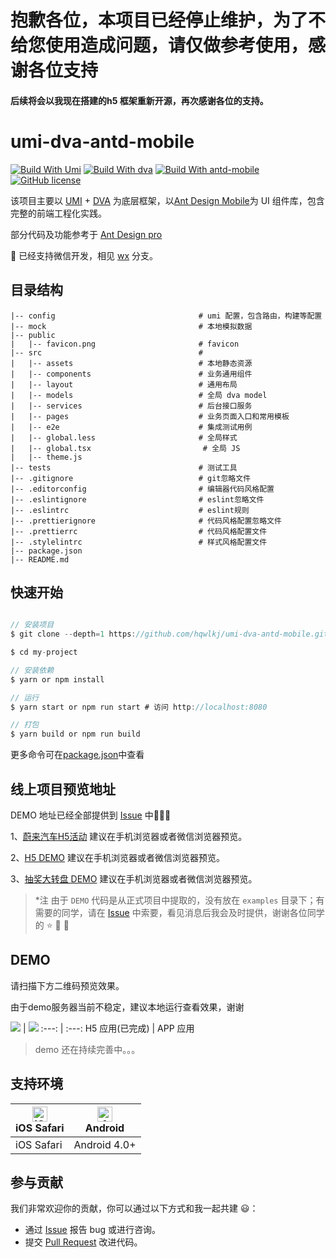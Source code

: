 # 抱歉各位，本项目已经停止维护，为了不给您使用造成问题，请仅做参考使用，感谢各位支持

#### 后续将会以我现在搭建的h5 框架重新开源，再次感谢各位的支持。

####
####
# umi-dva-antd-mobile
[![Build With Umi](https://img.shields.io/badge/build%20with-umi-028fe4.svg?style=flat-square)](http://umijs.org/)
[![Build With dva](https://img.shields.io/badge/build%20with-dva-028fe4.svg?style=flat-square)](https://dvajs.com/)
[![Build With antd-mobile](https://img.shields.io/badge/build-antd--mobile-green.svg)](https://mobile.ant.design)
[![GitHub license](https://img.shields.io/badge/license-MIT-blue.svg)]()

该项目主要以 [UMI](https://umijs.org/zh/) + [DVA](https://dvajs.com/) 为底层框架，以[Ant Design Mobile](https://mobile.ant.design/)为 UI 组件库，包含完整的前端工程化实践。

部分代码及功能参考于 [Ant Design pro](https://pro.ant.design/)

:clap: 已经支持微信开发，相见 [wx](https://github.com/hqwlkj/umi-dva-antd-mobile/tree/wx) 分支。

## 目录结构

    |-- config                                # umi 配置，包含路由，构建等配置
    |-- mock                                  # 本地模拟数据
    |-- public                                
    |   |-- favicon.png                       # favicon
    |-- src                                   # 
    |   |-- assets                            # 本地静态资源
    |   |-- components                        # 业务通用组件
    |   |-- layout                            # 通用布局
    |   |-- models                            # 全局 dva model
    |   |-- services                          # 后台接口服务
    |   |-- pages                             # 业务页面入口和常用模板
    |   |-- e2e                               # 集成测试用例
    |   |-- global.less                       # 全局样式
    |   |-- global.tsx                         # 全局 JS
    |   |-- theme.js                          
    |-- tests                                 # 测试工具
    |-- .gitignore                            # git忽略文件
    |-- .editorconfig                         # 编辑器代码风格配置
    |-- .eslintignore                         # eslint忽略文件
    |-- .eslintrc                             # eslint规则
    |-- .prettierignore                       # 代码风格配置忽略文件
    |-- .prettierrc                           # 代码风格配置文件
    |-- .stylelintrc                          # 样式风格配置文件
    |-- package.json                          
    |-- README.md                              

## 快速开始

```javascript

// 安装项目
$ git clone --depth=1 https://github.com/hqwlkj/umi-dva-antd-mobile.git my-project

$ cd my-project

// 安装依赖
$ yarn or npm install

// 运行
$ yarn start or npm run start # 访问 http://localhost:8080

// 打包
$ yarn build or npm run build

```
更多命令可在[package.json](./package.json)中查看

## 线上项目预览地址
DEMO 地址已经全部提供到 [Issue](https://github.com/hqwlkj/umi-dva-antd-mobile/issues) 中👏👏👏

1、[蔚来汽车H5活动](https://h5.parsec.com.cn/weilai/) 建议在手机浏览器或者微信浏览器预览。

2、[H5 DEMO](https://h5.parsec.com.cn/weilai/demo) 建议在手机浏览器或者微信浏览器预览。

3、[抽奖大转盘 DEMO](https://h5.parsec.com.cn/turntable_demo) 建议在手机浏览器或者微信浏览器预览。

> *注 由于 `DEMO` 代码是从正式项目中提取的，没有放在 `examples` 目录下；有需要的同学，请在 [Issue](https://github.com/hqwlkj/umi-dva-antd-mobile/issues) 中索要，看见消息后我会及时提供，谢谢各位同学的 :star: :star2: :dizzy:


## DEMO
请扫描下方二维码预览效果。

由于demo服务器当前不稳定，建议本地运行查看效果，谢谢

 ![](https://github.com/hqwlkj/umi-dva-antd-mobile/blob/master/qrcode/h5.png) | 
![](https://github.com/hqwlkj/umi-dva-antd-mobile/blob/master/qrcode/h5.png) 
 :---: | :---: 
 H5 应用(已完成) | APP 应用 
 
> demo 还在持续完善中。。。

## 支持环境


| [<img src="https://raw.githubusercontent.com/alrra/browser-logos/master/src/safari/safari_48x48.png" alt="iOS Safari" width="24px" height="24px" />](http://godban.github.io/browsers-support-badges/)</br> iOS Safari | [<img src="https://gss3.bdstatic.com/-Po3dSag_xI4khGkpoWK1HF6hhy/baike/w%3D268%3Bg%3D0/sign=356c6916013387449cc5287a6934bec4/d53f8794a4c27d1e11530c8216d5ad6eddc4387a.jpg" alt="Android" width="24px" height="24px" />](https://developer.android.com/)</br> Android 
| --------- | --------- |
| iOS Safari | Android 4.0+ |


## 参与贡献

我们非常欢迎你的贡献，你可以通过以下方式和我一起共建 :smiley:：

- 通过 [Issue](https://github.com/hqwlkj/umi-dva-antd-mobile/issues) 报告 bug 或进行咨询。
- 提交 [Pull Request](https://github.com/hqwlkj/umi-dva-antd-mobile/pulls) 改进代码。


